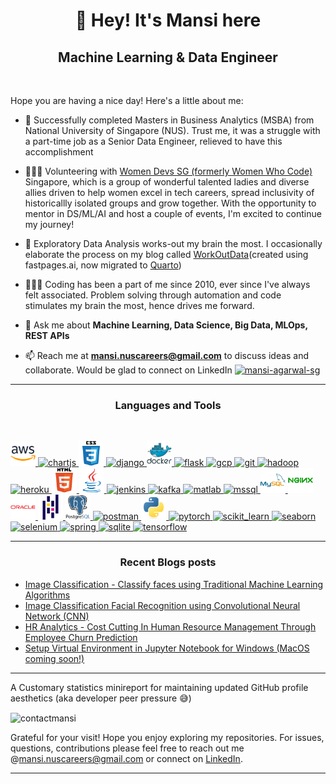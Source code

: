 <h1 align="center">👋 Hey! It's Mansi here</h1>
<h2 align="center">Machine Learning & Data Engineer </h2>
<br>

Hope you are having a nice day! Here's a little about me:
- 📝 Successfully completed Masters in Business Analytics (MSBA) from National University of Singapore (NUS). Trust me, it was a struggle with a part-time job as a Senior Data Engineer, relieved to have this accomplishment

- 👩🏻‍🦱 Volunteering with [Women Devs SG (formerly Women Who Code)]([https://womendevssg.github.io/]) Singapore, which is a group of wonderful talented ladies and diverse allies driven to help women excel in tech careers, spread inclusivity of historicallly isolated groups and grow together. With the opportunity to mentor in DS/ML/AI and host a couple of events, I'm excited to continue my journey!

- 🔭 Exploratory Data Analysis works-out my brain the most. I occasionally elaborate the process on my blog called [WorkOutData](https://contactmansi.github.io/workoutdata/)(created using fastpages.ai, now migrated to [Quarto](https://quarto.org/)) 

- 👩🏻‍💻 Coding has been a part of me since 2010, ever since I've always felt associated. Problem solving through automation and code stimulates my brain the most, hence drives me forward.

- 💬 Ask me about **Machine Learning, Data Science, Big Data, MLOps, REST APIs**

- 📫 Reach me at **mansi.nuscareers@gmail.com** to discuss ideas and collaborate. Would be glad to connect on LinkedIn <a href="https://linkedin.com/in/mansi-agarwal-sg" target="blank"><img src="https://raw.githubusercontent.com/rahuldkjain/github-profile-readme-generator/master/src/images/icons/Social/linked-in-alt.svg" alt="mansi-agarwal-sg" height="17" width="18" /></a>

<hr>

<h3 align="center">Languages and Tools</h3>
<br>

<p align="left"> <a href="https://aws.amazon.com" target="_blank" rel="noreferrer"> <img src="https://raw.githubusercontent.com/devicons/devicon/master/icons/amazonwebservices/amazonwebservices-original-wordmark.svg" alt="aws" width="40" height="40"/> </a> <a href="https://www.chartjs.org" target="_blank" rel="noreferrer"> <img src="https://www.chartjs.org/media/logo-title.svg" alt="chartjs" width="40" height="40"/> </a> <a href="https://www.w3schools.com/css/" target="_blank" rel="noreferrer"> <img src="https://raw.githubusercontent.com/devicons/devicon/master/icons/css3/css3-original-wordmark.svg" alt="css3" width="40" height="40"/> </a> <a href="https://www.djangoproject.com/" target="_blank" rel="noreferrer"> <img src="https://cdn.worldvectorlogo.com/logos/django.svg" alt="django" width="40" height="40"/> </a> <a href="https://www.docker.com/" target="_blank" rel="noreferrer"> <img src="https://raw.githubusercontent.com/devicons/devicon/master/icons/docker/docker-original-wordmark.svg" alt="docker" width="40" height="40"/> </a> <a href="https://flask.palletsprojects.com/" target="_blank" rel="noreferrer"> <img src="https://www.vectorlogo.zone/logos/pocoo_flask/pocoo_flask-icon.svg" alt="flask" width="40" height="40"/> </a> <a href="https://cloud.google.com" target="_blank" rel="noreferrer"> <img src="https://www.vectorlogo.zone/logos/google_cloud/google_cloud-icon.svg" alt="gcp" width="40" height="40"/> </a> <a href="https://git-scm.com/" target="_blank" rel="noreferrer"> <img src="https://www.vectorlogo.zone/logos/git-scm/git-scm-icon.svg" alt="git" width="40" height="40"/> </a> <a href="https://hadoop.apache.org/" target="_blank" rel="noreferrer"> <img src="https://www.vectorlogo.zone/logos/apache_hadoop/apache_hadoop-icon.svg" alt="hadoop" width="40" height="40"/> </a> <a href="https://heroku.com" target="_blank" rel="noreferrer"> <img src="https://www.vectorlogo.zone/logos/heroku/heroku-icon.svg" alt="heroku" width="40" height="40"/> </a> <a href="https://www.w3.org/html/" target="_blank" rel="noreferrer"> <img src="https://raw.githubusercontent.com/devicons/devicon/master/icons/html5/html5-original-wordmark.svg" alt="html5" width="40" height="40"/> </a> <a href="https://www.java.com" target="_blank" rel="noreferrer"> <img src="https://raw.githubusercontent.com/devicons/devicon/master/icons/java/java-original.svg" alt="java" width="40" height="40"/> </a> <a href="https://www.jenkins.io" target="_blank" rel="noreferrer"> <img src="https://www.vectorlogo.zone/logos/jenkins/jenkins-icon.svg" alt="jenkins" width="40" height="40"/> </a> <a href="https://kafka.apache.org/" target="_blank" rel="noreferrer"> <img src="https://www.vectorlogo.zone/logos/apache_kafka/apache_kafka-icon.svg" alt="kafka" width="40" height="40"/> </a> <a href="https://www.mathworks.com/" target="_blank" rel="noreferrer"> <img src="https://upload.wikimedia.org/wikipedia/commons/2/21/Matlab_Logo.png" alt="matlab" width="40" height="40"/> </a> <a href="https://www.microsoft.com/en-us/sql-server" target="_blank" rel="noreferrer"> <img src="https://www.svgrepo.com/show/303229/microsoft-sql-server-logo.svg" alt="mssql" width="40" height="40"/> </a> <a href="https://www.mysql.com/" target="_blank" rel="noreferrer"> <img src="https://raw.githubusercontent.com/devicons/devicon/master/icons/mysql/mysql-original-wordmark.svg" alt="mysql" width="40" height="40"/> </a> <a href="https://www.nginx.com" target="_blank" rel="noreferrer"> <img src="https://raw.githubusercontent.com/devicons/devicon/master/icons/nginx/nginx-original.svg" alt="nginx" width="40" height="40"/> </a> <a href="https://www.oracle.com/" target="_blank" rel="noreferrer"> <img src="https://raw.githubusercontent.com/devicons/devicon/master/icons/oracle/oracle-original.svg" alt="oracle" width="40" height="40"/> </a> <a href="https://pandas.pydata.org/" target="_blank" rel="noreferrer"> <img src="https://raw.githubusercontent.com/devicons/devicon/2ae2a900d2f041da66e950e4d48052658d850630/icons/pandas/pandas-original.svg" alt="pandas" width="40" height="40"/> </a> <a href="https://www.postgresql.org" target="_blank" rel="noreferrer"> <img src="https://raw.githubusercontent.com/devicons/devicon/master/icons/postgresql/postgresql-original-wordmark.svg" alt="postgresql" width="40" height="40"/> </a> <a href="https://postman.com" target="_blank" rel="noreferrer"> <img src="https://www.vectorlogo.zone/logos/getpostman/getpostman-icon.svg" alt="postman" width="40" height="40"/> </a> <a href="https://www.python.org" target="_blank" rel="noreferrer"> <img src="https://raw.githubusercontent.com/devicons/devicon/master/icons/python/python-original.svg" alt="python" width="40" height="40"/> </a> <a href="https://pytorch.org/" target="_blank" rel="noreferrer"> <img src="https://www.vectorlogo.zone/logos/pytorch/pytorch-icon.svg" alt="pytorch" width="40" height="40"/> </a> <a href="https://scikit-learn.org/" target="_blank" rel="noreferrer"> <img src="https://upload.wikimedia.org/wikipedia/commons/0/05/Scikit_learn_logo_small.svg" alt="scikit_learn" width="40" height="40"/> </a> <a href="https://seaborn.pydata.org/" target="_blank" rel="noreferrer"> <img src="https://seaborn.pydata.org/_images/logo-mark-lightbg.svg" alt="seaborn" width="40" height="40"/> </a> <a href="https://www.selenium.dev" target="_blank" rel="noreferrer"> <img src="https://raw.githubusercontent.com/detain/svg-logos/780f25886640cef088af994181646db2f6b1a3f8/svg/selenium-logo.svg" alt="selenium" width="40" height="40"/> </a> <a href="https://spring.io/" target="_blank" rel="noreferrer"> <img src="https://www.vectorlogo.zone/logos/springio/springio-icon.svg" alt="spring" width="40" height="40"/> </a> <a href="https://www.sqlite.org/" target="_blank" rel="noreferrer"> <img src="https://www.vectorlogo.zone/logos/sqlite/sqlite-icon.svg" alt="sqlite" width="40" height="40"/> </a> <a href="https://www.tensorflow.org" target="_blank" rel="noreferrer"> <img src="https://www.vectorlogo.zone/logos/tensorflow/tensorflow-icon.svg" alt="tensorflow" width="40" height="40"/> </a> </p>

<hr>

<h3 align="center">Recent Blogs posts</h3>

- [Image Classification - Classify faces using Traditional Machine Learning Algorithms](https://contactmansi.github.io/workoutdata/image-analytics/knn/random%20forest/pca/classification/faces-dataset/2022/10/22/facial_recognition_using_basic_ml.html)
- [Image Classification Facial Recognition using Convolutional Neural Network (CNN)](https://contactmansi.github.io/workoutdata/image-analytics/cnn/classification/fully%20connected/convolutional%20neural%20network/faces-dataset/2022/03/03/CNN-based-face-image-classifier.html)
- [HR Analytics - Cost Cutting In Human Resource Management Through Employee Churn Prediction](https://contactmansi.github.io/workoutdata/hr-analytics/churn%20analysis/classification/recall/ibm-dataset/kaggle/2021/11/25/Employee-Churn-Prediction-HR-Analytics.html)
- [Setup Virtual Environment in Jupyter Notebook for Windows (MacOS coming soon!)](https://contactmansi.github.io/workoutdata/markdown/2022/01/29/Virtual-Environment-Jupyter-Notebook.html)

<!-- BLOG-POST-LIST:END -->

<hr>

A Customary statistics minireport for maintaining updated GitHub profile aesthetics (aka developer peer pressure :sweat_smile:) 

<p><img align="center" src="https://github-readme-streak-stats.herokuapp.com/?user=contactmansi&" alt="contactmansi" width="600" height="200"/></p>


Grateful for your visit! Hope you enjoy exploring my repositories. For issues, questions, contributions please feel free to reach out me @mansi.nuscareers@gmail.com or connect on [LinkedIn](https://www.linkedin.com/mansi-agarwal-sg). 

<hr>
